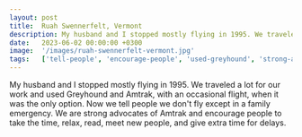 ```yaml
---
layout: post
title:  Ruah Swennerfelt, Vermont
description: My husband and I stopped mostly flying in 1995. We traveled a lot for our work and used Greyhound and Amtrak, with an occasional flight, when it was t...
date:   2023-06-02 00:00:00 +0300
image:  '/images/ruah-swennerfelt-vermont.jpg'
tags:   ['tell-people', 'encourage-people', 'used-greyhound', 'strong-advocates', 'occasional-flight', 'fly-except', 'family-emergency', 'time']
---
```

My husband and I stopped mostly flying in 1995. We traveled a lot for our work and used Greyhound and Amtrak, with an occasional flight, when it was the only option. Now we tell people we don't fly except in a family emergency. We are strong advocates of Amtrak and encourage people to take the time, relax, read, meet new people, and give extra time for delays.

